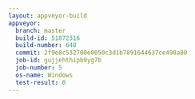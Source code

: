 ```yaml
---
layout: appveyor-build
appveyor:
  branch: master
  build-id: 51872316
  build-number: 648
  commit: 2f9e8c532700e0050c3d1b7891644637ce498a80
  job-id: gujjehthipb9yg7b
  job-number: 5
  os-name: Windows
  test-result: 0
---
```


